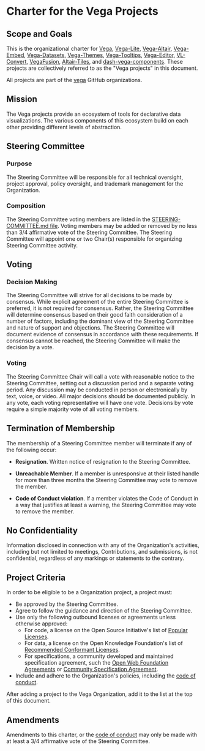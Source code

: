# Charter for the Vega Projects

## Scope and Goals

This is the organizational charter for [Vega](https://github.com/vega/vega), [Vega-Lite](https://github.com/vega/vega-lite), [Vega-Altair](https://github.com/vega/altair), [Vega-Embed](https://github.com/vega/vega-embed), [Vega-Datasets](https://github.com/vega/vega-datasets), [Vega-Themes](https://github.com/vega/vega-themes), [Vega-Tooltips](https://github.com/vega/vega-tooltip), [Vega-Editor](https://github.com/vega/editor), [VL-Convert](https://github.com/vega/vl-convert), [VegaFusion](https://github.com/vega/vegafusion), [Altair-Tiles](https://github.com/vega/altair_tiles), and [dash-vega-components](https://github.com/vega/dash-vega-components). These projects are collectively referred to as the "Vega projects" in this document.

All projects are part of the [vega](https://github.com/vega) GitHub organizations.

## Mission

The Vega projects provide an ecosystem of tools for declarative data visualizations. The various components of this ecosystem build on each other providing different levels of abstraction.

## Steering Committee

### Purpose

The Steering Committee will be responsible for all technical oversight, project approval, policy oversight, and trademark management for the Organization.

### Composition

The Steering Committee voting members are listed in the [STEERING-COMMITTEE.md file](STEERING-COMMITTEE.md). Voting members may be added or removed by no less than 3/4 affirmative vote of the Steering Committee. The Steering Committee will appoint one or two Chair(s) responsible for organizing Steering Committee activity.

## Voting

### Decision Making

The Steering Committee will strive for all decisions to be made by consensus. While explicit agreement of the entire Steering Committee is preferred, it is not required for consensus. Rather, the Steering Committee will determine consensus based on their good faith consideration of a number of factors, including the dominant view of the Steering Committee and nature of support and objections. The Steering Committee will document evidence of consensus in accordance with these requirements. If consensus cannot be reached, the Steering Committee will make the decision by a vote.

### Voting

The Steering Committee Chair will call a vote with reasonable notice to the Steering Committee, setting out a discussion period and a separate voting period. Any discussion may be conducted in person or electronically by text, voice, or video. All major decisions should be documented publicly. In any vote, each voting representative will have one vote. Decisions by vote require a simple majority vote of all voting members.

## Termination of Membership

The membership of a Steering Committee member will terminate if any of the following occur:

* **Resignation**. Written notice of resignation to the Steering Committee.

* **Unreachable Member**. If a member is unresponsive at their listed handle for more than three months the Steering Committee may vote to remove the member.

* **Code of Conduct violation**. If a member violates the Code of Conduct in a way that justifies at least a warning, the Steering Committee may vote to remove the member.

## No Confidentiality

Information disclosed in connection with any of the Organization's activities, including but not limited to meetings, Contributions, and submissions, is not confidential, regardless of any markings or statements to the contrary.

## Project Criteria

In order to be eligible to be a Organization project, a project must:

* Be approved by the Steering Committee.
* Agree to follow the guidance and direction of the Steering Committee.
* Use only the following outbound licenses or agreements unless otherwise approved:
  - For code, a license on the Open Source Initiative's list of [Popular Licenses](https://opensource.org/licenses).
  - For data, a license on the Open Knowledge Foundation's list of [Recommended Conformant Licenses](http://opendefinition.org/licenses/).
  - For specifications, a community developed and maintained specification agreement, such the [Open Web Foundation Agreements](https://www.openwebfoundation.org/the-agreements) or [Community Specification Agreement](https://github.com/CommunitySpecification/1.0).
* Include and adhere to the Organization's policies, including the [code of conduct](./CODE-OF-CONDUCT.md).

After adding a project to the Vega Organization, add it to the list at the top of this document.

## Amendments

Amendments to this charter, or the [code of conduct](CODE_OF_CONDUCT.md) may only be made with at least a 3/4 affirmative vote of the Steering Committee.
